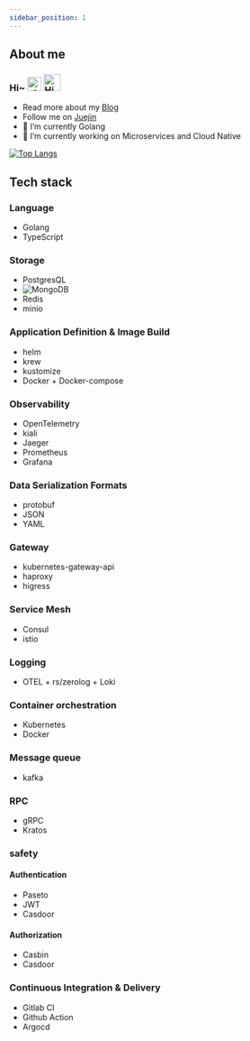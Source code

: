 ```yaml
---
sidebar_position: 1
---
```


## About me
<!-------------self-introduction start------------->

<h3>
  Hi~ <img src="https://media.giphy.com/media/hvRJCLFzcasrR4ia7z/giphy.gif" width="25" alt="手势"/>
  <img src="https://emojis.slackmojis.com/emojis/images/1588866973/8934/hellokittydance.gif?1588866973" alt="Hi" width="30" />
</h3>

- Read more about my [Blog](https://blog-gamma-two-81.vercel.app/)
- Follow me on [Juejin](https://juejin.cn/user/2172290708810744)
- 🌱 I’m currently Golang
- 🔭 I’m currently working on Microservices and Cloud Native 

<!-- https://readme-typing-svg.demolab.com/demo/ -->

[//]: # (![Typing SVG]&#40;https://readme-typing-svg.herokuapp.com?font=DynaPuff&size=20&pause=1000&color=9999FF&center=true&vCenter=true&width=500&height=22&lines=The+dream+is+indie+dever+based+in+MACAO.++%F0%9F%91%8B&#41;)

<!--------------self-introduction end-------------->

<!-------------learned language start-------------->

<!-------------https://simpleicons.org------------->
<!-------------https://img.shields.io-------------->

[![Top Langs](https://github-readme-stats.vercel.app/api/top-langs/?username=lookeke&layout=compact&theme=buefy)](https://juejin.cn/user/2172290708810744/posts)

## Tech stack

### Language
- Golang
- TypeScript

### Storage
- PostgresQL
- ![MongoDB](https://custom-icon-badges.demolab.com/badge/-MongoDB-%2347A248?logo=MongoDB&logoColor=white)
- Redis
- minio

### Application Definition & Image Build
- helm
- krew
- kustomize
- Docker + Docker-compose

### Observability 
- OpenTelemetry
- kiali
- Jaeger
- Prometheus
- Grafana

### Data Serialization Formats
- protobuf
- JSON
- YAML

### Gateway
- kubernetes-gateway-api
- haproxy
- higress

### Service Mesh
- Consul
- istio

### Logging
- OTEL + rs/zerolog + Loki

### Container orchestration
- Kubernetes
- Docker

### Message queue
- kafka

### RPC
- gRPC
- Kratos

### safety 
#### Authentication
- Paseto
- JWT
- Casdoor

#### Authorization
- Casbin
- Casdoor

### Continuous Integration & Delivery
- Gitlab CI
- Github Action
- Argocd
